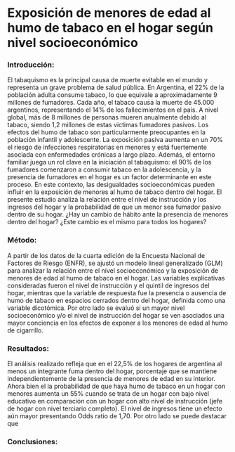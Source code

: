 # Exposición de menores de edad al humo de tabaco en el hogar según nivel socioeconómico

### Introducción:
El tabaquismo es la principal causa de muerte evitable en el mundo y representa un grave problema de salud pública. En Argentina, el 22% de la población adulta consume tabaco, lo que equivale a aproximadamente 9 millones de fumadores. Cada año, el tabaco causa la muerte de 45.000 argentinos, representando el 14% de los fallecimientos en el país. A nivel global, más de 8 millones de personas mueren anualmente debido al tabaco, siendo 1,2 millones de estas víctimas fumadores pasivos.
Los efectos del humo de tabaco son particularmente preocupantes en la población infantil y adolescente. La exposición pasiva aumenta en un 70% el riesgo de infecciones respiratorias en menores y está fuertemente asociada con enfermedades crónicas a largo plazo. Además, el entorno familiar juega un rol clave en la iniciación al tabaquismo: el 90% de los fumadores comenzaron a consumir tabaco en la adolescencia, y la presencia de fumadores en el hogar es un factor determinante en este proceso.
En este contexto, las desigualdades socioeconómicas pueden influir en la exposición de menores al humo de tabaco dentro del hogar. El presente estudio analiza la relación entre el nivel de instrucción y los ingresos del hogar y la probabilidad de que un menor sea fumador pasivo dentro de su hogar. ¿Hay un cambio de hábito ante la presencia de menores dentro del hogar? ¿Este cambio es el mismo para todos los hogares?

### Método:
A partir de los datos de la cuarta edición de la Encuesta Nacional de Factores de Riesgo (ENFR), se ajustó un modelo lineal generalizado (GLM) para analizar la relación entre el nivel socioeconómico y la exposición de menores de edad al humo de tabaco en el hogar. Las variables explicativas consideradas fueron el nivel de instrucción y el quintil de ingresos del hogar, mientras que la variable de respuesta fue la presencia o ausencia de humo de tabaco en espacios cerrados dentro del hogar, definida como una variable dicotómica. Por otro lado se evaluó si un mayor nivel socioeconómico y/o el nivel de instrucción del hogar se ven asociados una mayor conciencia en los efectos de exponer a los menores de edad al humo de cigarrillo.

### Resultados:
El análisis realizado refleja que en el 22,5% de los hogares de argentina al menos un integrante fuma dentro del hogar, porcentaje que se mantiene independientemente de la presencia de menores de edad en su interior. Ahora bien el la probabilidad de que haya humo de tabaco en un hogar con menores aumenta un 55% cuando se trata de un hogar con bajo nivel educativo en comparación con un hogar con alto nivel de instrucción (jefe de hogar con nivel terciario completo). El nivel de ingresos tiene un efecto aún mayor presentando Odds ratio de 1,70. 
Por otro lado se puede destacar que 

### Conclusiones:
